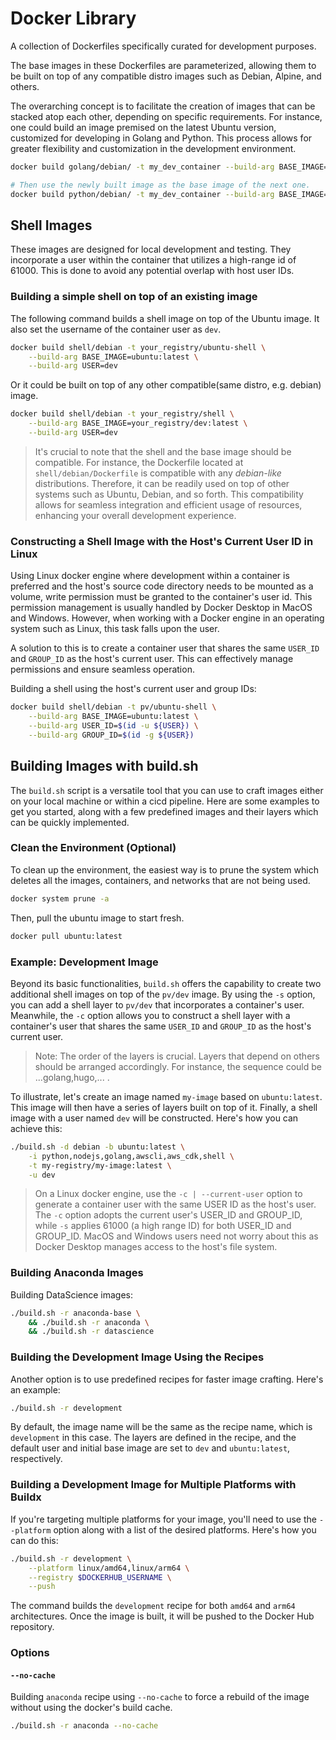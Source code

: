 # Docker Library

A collection of Dockerfiles specifically curated for development purposes.

The base images in these Dockerfiles are parameterized, allowing them to be built on top of any compatible distro images such as Debian, Alpine, and others.

The overarching concept is to facilitate the creation of images that can be stacked atop each other, depending on specific requirements. For instance, one could build an image premised on the latest Ubuntu version, customized for developing in Golang and Python. This process allows for greater flexibility and customization in the development environment.

```sh
docker build golang/debian/ -t my_dev_container --build-arg BASE_IMAGE=ubuntu:latest

# Then use the newly built image as the base image of the next one.
docker build python/debian/ -t my_dev_container --build-arg BASE_IMAGE=my_dev_container
```

## Shell Images

These images are designed for local development and testing. They incorporate a user within the container that utilizes a high-range id of 61000. This is done to avoid any potential overlap with host user IDs.

### Building a simple shell on top of an existing image
The following command builds a shell image on top of the Ubuntu image. It also set the username of the container user as `dev`.
```sh
docker build shell/debian -t your_registry/ubuntu-shell \
    --build-arg BASE_IMAGE=ubuntu:latest \
    --build-arg USER=dev
```
Or it could be built on top of any other compatible(same distro, e.g. debian) image.
```sh
docker build shell/debian -t your_registry/shell \
    --build-arg BASE_IMAGE=your_registry/dev:latest \
    --build-arg USER=dev
```
>It's crucial to note that the shell and the base image should be compatible. For instance, the Dockerfile located at `shell/debian/Dockerfile` is compatible with any *debian-like* distributions. Therefore, it can be readily used on top of other systems such as Ubuntu, Debian, and so forth. This compatibility allows for seamless integration and efficient usage of resources, enhancing your overall development experience.

### Constructing a Shell Image with the Host's Current User ID in Linux
Using Linux docker engine where development within a container is preferred and the host's source code directory needs to be mounted as a volume, write permission must be granted to the container's user id. This permission management is usually handled by Docker Desktop in MacOS and Windows. However, when working with a Docker engine in an operating system such as Linux, this task falls upon the user.

A solution to this is to create a container user that shares the same `USER_ID` and `GROUP_ID` as the host's current user. This can effectively manage permissions and ensure seamless operation.

Building a shell using the host's current user and group IDs:

```sh
docker build shell/debian -t pv/ubuntu-shell \
    --build-arg BASE_IMAGE=ubuntu:latest \
    --build-arg USER_ID=$(id -u ${USER}) \
    --build-arg GROUP_ID=$(id -g ${USER})
```
## Building Images with build.sh
The `build.sh` script is a versatile tool that you can use to craft images either on your local machine or within a cicd pipeline. Here are some examples to get you started, along with a few predefined images and their layers which can be quickly implemented.

### Clean the Environment (Optional)
To clean up the environment, the easiest way is to prune the system which deletes all the images, containers, and networks that are not being used.
```sh
docker system prune -a
```
Then, pull the ubuntu image to start fresh.
```sh
docker pull ubuntu:latest
```

### Example: Development Image
Beyond its basic functionalities, `build.sh` offers the capability to create two additional shell images on top of the `pv/dev` image. By using the `-s` option, you can add a shell layer to `pv/dev` that incorporates a container's user. Meanwhile, the `-c` option allows you to construct a shell layer with a container's user that shares the same `USER_ID` and `GROUP_ID` as the host's current user.

> Note: The order of the layers is crucial. Layers that depend on others should be arranged accordingly. For instance, the sequence could be ...golang,hugo,... .

To illustrate, let's create an image named `my-image` based on `ubuntu:latest`. This image will then have a series of layers built on top of it. Finally, a shell image with a user named `dev` will be constructed. Here's how you can achieve this:

```sh
./build.sh -d debian -b ubuntu:latest \
    -i python,nodejs,golang,awscli,aws_cdk,shell \
    -t my-registry/my-image:latest \
    -u dev
```

> On a Linux docker engine, use the `-c | --current-user` option to generate a container user with the same USER ID as the host's user. The `-c` option adopts the current user's USER_ID and GROUP_ID, while `-s` applies 61000 (a high range ID) for both USER_ID and GROUP_ID. MacOS and Windows users need not worry about this as Docker Desktop manages access to the host's file system.

### Building Anaconda Images
Building DataScience images:
```sh
./build.sh -r anaconda-base \
    && ./build.sh -r anaconda \
    && ./build.sh -r datascience
```

### Building the Development Image Using the Recipes
Another option is to use predefined recipes for faster image crafting. Here's an example:

```sh
./build.sh -r development
```
By default, the image name will be the same as the recipe name, which is `development` in this case. The layers are defined in the recipe, and the default user and initial base image are set to `dev` and `ubuntu:latest`, respectively.


### Building a Development Image for Multiple Platforms with Buildx
If you're targeting multiple platforms for your image, you'll need to use the `--platform` option along with a list of the desired platforms. Here's how you can do this:

```sh
./build.sh -r development \
    --platform linux/amd64,linux/arm64 \
    --registry $DOCKERHUB_USERNAME \
    --push
```
The command builds the `development` recipe for both `amd64` and `arm64` architectures. Once the image is built, it will be pushed to the Docker Hub repository.


### Options

#### `--no-cache`

Building `anaconda` recipe using `--no-cache` to force a rebuild of the image without using the docker's build cache.
```sh
./build.sh -r anaconda --no-cache
```
